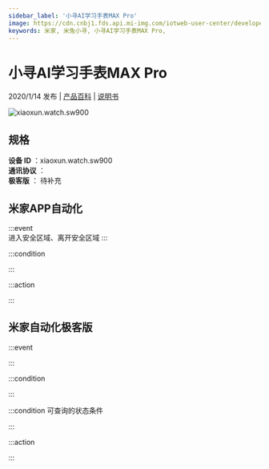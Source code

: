 ```yaml
---
sidebar_label: '小寻AI学习手表MAX Pro'
image: https://cdn.cnbj1.fds.api.mi-img.com/iotweb-user-center/developer_1678871037657wSluaeud.png?GalaxyAccessKeyId=AKVGLQWBOVIRQ3XLEW&Expires=9223372036854775807&Signature=6OCrjMbHni/BTYt8v7CoKhHCVV0=
keywords: 米家, 米兔小寻, 小寻AI学习手表MAX Pro, 
---
```

# 小寻AI学习手表MAX Pro

2020/1/14 发布 | [产品百科](https://home.mi.com/webapp/content/baike/product/index.html?model=xiaoxun.watch.sw900/) | [说明书](https://home.mi.com/views/introduction.html?model=xiaoxun.watch.sw900&region=cn)

![xiaoxun.watch.sw900](https://cdn.cnbj1.fds.api.mi-img.com/iotweb-user-center/developer_1678871037657wSluaeud.png?GalaxyAccessKeyId=AKVGLQWBOVIRQ3XLEW&Expires=9223372036854775807&Signature=6OCrjMbHni/BTYt8v7CoKhHCVV0=)

## 规格  
> 
**设备 ID** ：xiaoxun.watch.sw900  
**通讯协议** ：  
**极客版**  ： 待补充 


## 米家APP自动化  

:::event  
进入安全区域、离开安全区域
:::

:::condition  

:::

:::action   

:::

## 米家自动化极客版  

:::event  

:::

:::condition  

:::

:::condition 可查询的状态条件  

:::

:::action  

:::

        
